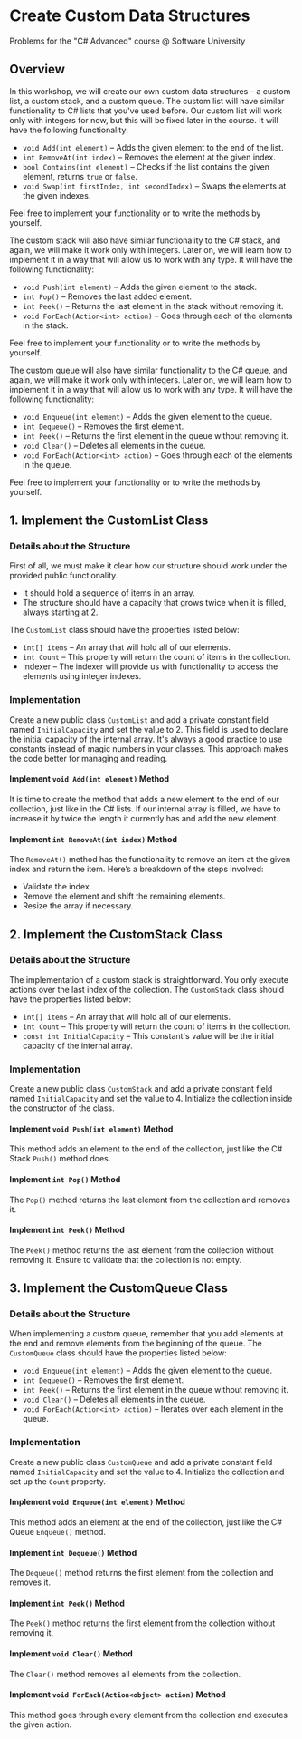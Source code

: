 
# Create Custom Data Structures

Problems for the "C# Advanced" course @ Software University

## Overview

In this workshop, we will create our own custom data structures – a custom list, a custom stack, and a custom queue. The custom list will have similar functionality to C# lists that you've used before. Our custom list will work only with integers for now, but this will be fixed later in the course. It will have the following functionality:

- `void Add(int element)` – Adds the given element to the end of the list.
- `int RemoveAt(int index)` – Removes the element at the given index.
- `bool Contains(int element)` – Checks if the list contains the given element, returns `true` or `false`.
- `void Swap(int firstIndex, int secondIndex)` – Swaps the elements at the given indexes.

Feel free to implement your functionality or to write the methods by yourself.

The custom stack will also have similar functionality to the C# stack, and again, we will make it work only with integers. Later on, we will learn how to implement it in a way that will allow us to work with any type. It will have the following functionality:

- `void Push(int element)` – Adds the given element to the stack.
- `int Pop()` – Removes the last added element.
- `int Peek()` – Returns the last element in the stack without removing it.
- `void ForEach(Action<int> action)` – Goes through each of the elements in the stack.

Feel free to implement your functionality or to write the methods by yourself.

The custom queue will also have similar functionality to the C# queue, and again, we will make it work only with integers. Later on, we will learn how to implement it in a way that will allow us to work with any type. It will have the following functionality:

- `void Enqueue(int element)` – Adds the given element to the queue.
- `int Dequeue()` – Removes the first element.
- `int Peek()` – Returns the first element in the queue without removing it.
- `void Clear()` – Deletes all elements in the queue.
- `void ForEach(Action<int> action)` – Goes through each of the elements in the queue.

Feel free to implement your functionality or to write the methods by yourself.

## 1. Implement the CustomList Class

### Details about the Structure

First of all, we must make it clear how our structure should work under the provided public functionality.

- It should hold a sequence of items in an array. 
- The structure should have a capacity that grows twice when it is filled, always starting at 2. 

The `CustomList` class should have the properties listed below:

- `int[] items` – An array that will hold all of our elements.
- `int Count` – This property will return the count of items in the collection.
- Indexer – The indexer will provide us with functionality to access the elements using integer indexes.

### Implementation

Create a new public class `CustomList` and add a private constant field named `InitialCapacity` and set the value to 2. This field is used to declare the initial capacity of the internal array. It's always a good practice to use constants instead of magic numbers in your classes. This approach makes the code better for managing and reading.

#### Implement `void Add(int element)` Method

It is time to create the method that adds a new element to the end of our collection, just like in the C# lists. If our internal array is filled, we have to increase it by twice the length it currently has and add the new element.

#### Implement `int RemoveAt(int index)` Method

The `RemoveAt()` method has the functionality to remove an item at the given index and return the item. Here’s a breakdown of the steps involved:
- Validate the index.
- Remove the element and shift the remaining elements.
- Resize the array if necessary.

## 2. Implement the CustomStack Class

### Details about the Structure

The implementation of a custom stack is straightforward. You only execute actions over the last index of the collection. The `CustomStack` class should have the properties listed below:

- `int[] items` – An array that will hold all of our elements.
- `int Count` – This property will return the count of items in the collection.
- `const int InitialCapacity` – This constant's value will be the initial capacity of the internal array.

### Implementation

Create a new public class `CustomStack` and add a private constant field named `InitialCapacity` and set the value to 4. Initialize the collection inside the constructor of the class.

#### Implement `void Push(int element)` Method

This method adds an element to the end of the collection, just like the C# Stack `Push()` method does.

#### Implement `int Pop()` Method

The `Pop()` method returns the last element from the collection and removes it.

#### Implement `int Peek()` Method

The `Peek()` method returns the last element from the collection without removing it. Ensure to validate that the collection is not empty.

## 3. Implement the CustomQueue Class

### Details about the Structure

When implementing a custom queue, remember that you add elements at the end and remove elements from the beginning of the queue. The `CustomQueue` class should have the properties listed below:

- `void Enqueue(int element)` – Adds the given element to the queue.
- `int Dequeue()` – Removes the first element.
- `int Peek()` – Returns the first element in the queue without removing it.
- `void Clear()` – Deletes all elements in the queue.
- `void ForEach(Action<int> action)` – Iterates over each element in the queue.

### Implementation

Create a new public class `CustomQueue` and add a private constant field named `InitialCapacity` and set the value to 4. Initialize the collection and set up the `Count` property.

#### Implement `void Enqueue(int element)` Method

This method adds an element at the end of the collection, just like the C# Queue `Enqueue()` method.

#### Implement `int Dequeue()` Method

The `Dequeue()` method returns the first element from the collection and removes it.

#### Implement `int Peek()` Method

The `Peek()` method returns the first element from the collection without removing it.

#### Implement `void Clear()` Method

The `Clear()` method removes all elements from the collection.

#### Implement `void ForEach(Action<object> action)` Method

This method goes through every element from the collection and executes the given action.

